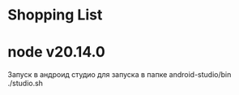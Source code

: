 # Shopping List

# node v20.14.0

Запуск в андроид студио для запуска в папке android-studio/bin ./studio.sh
